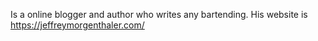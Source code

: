Is a online blogger and author who writes any bartending. His website is https://jeffreymorgenthaler.com/